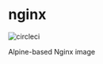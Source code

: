 # nginx

![circleci][circleci]

Alpine-based Nginx image

[circleci]: https://img.shields.io/circleci/project/github/vektorcloud/nginx.svg "nginx"
